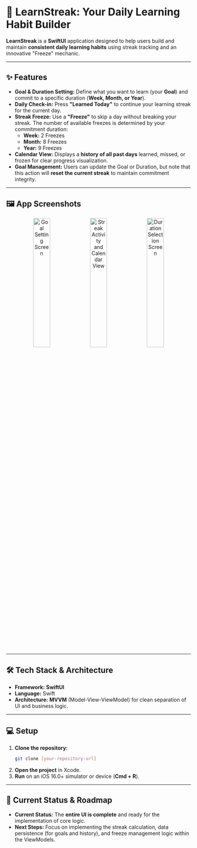 # 🎯 LearnStreak: Your Daily Learning Habit Builder

**LearnStreak** is a **SwiftUI** application designed to help users build and maintain **consistent daily learning habits** using streak tracking and an innovative "Freeze" mechanic.

---

## ✨ Features

* **Goal & Duration Setting:** Define what you want to learn (your **Goal**) and commit to a specific duration (**Week, Month, or Year**).
* **Daily Check-in:** Press **"Learned Today"** to continue your learning streak for the current day.
* **Streak Freeze:** Use a **"Freeze"** to skip a day without breaking your streak. The number of available freezes is determined by your commitment duration:
    * **Week:** 2 Freezes
    * **Month:** 8 Freezes
    * **Year:** 9 Freezes
* **Calendar View:** Displays a **history of all past days** learned, missed, or frozen for clear progress visualization.
* **Goal Management:** Users can update the Goal or Duration, but note that this action will **reset the current streak** to maintain commitment integrity.

---

## 🖼️ App Screenshots

<div align="center">
  <img src="https://github.com/user-attachments/assets/930cd088-4c7d-463b-8a55-2a245c0c0946" width="30%" alt="Goal Setting Screen" />
  <img src="https://github.com/user-attachments/assets/74692cb7-a7ef-4a39-812b-b34e4457ce3f" width="30%" alt="Streak Activity and Calendar View" />
  <img src="https://github.com/user-attachments/assets/1ae6a481-4afd-4a00-8e8c-8db7f3ce3549" width="30%" alt="Duration Selection Screen" />
</div>

---

## 🛠️ Tech Stack & Architecture

* **Framework:** **SwiftUI**
* **Language:** Swift
* **Architecture:** **MVVM** (Model-View-ViewModel) for clean separation of UI and business logic.

---

## 💻 Setup

1.  **Clone the repository:**
    ```bash
    git clone [your-repository-url]
    ```
2.  **Open the project** in Xcode.
3.  **Run** on an iOS 16.0+ simulator or device (**Cmd + R**).

---

## 🚧 Current Status & Roadmap

* **Current Status:** The **entire UI is complete** and ready for the implementation of core logic.
* **Next Steps:** Focus on implementing the streak calculation, data persistence (for goals and history), and freeze management logic within the ViewModels.

